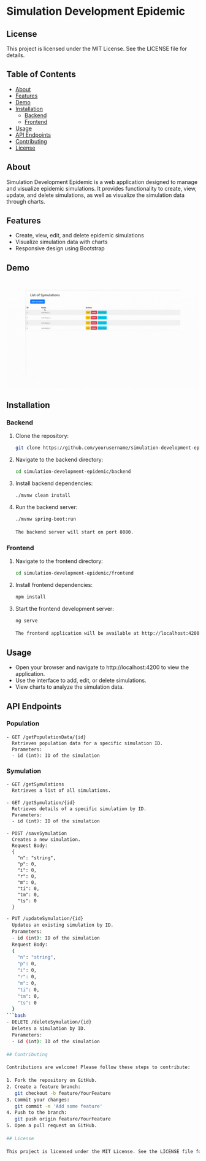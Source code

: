 # Simulation Development Epidemic

## License

This project is licensed under the MIT License. See the LICENSE file for details.

## Table of Contents

- [About](#about)
- [Features](#features)
- [Demo](#demo)
- [Installation](#installation)
  - [Backend](#backend)
  - [Frontend](#frontend)
- [Usage](#usage)
- [API Endpoints](#api-endpoints)
- [Contributing](#contributing)
- [License](#license)

## About

Simulation Development Epidemic is a web application designed to manage and visualize epidemic simulations. It provides functionality to create, view, update, and delete simulations, as well as visualize the simulation data through charts.

## Features

- Create, view, edit, and delete epidemic simulations
- Visualize simulation data with charts
- Responsive design using Bootstrap

## Demo

![SymulationEpidemicApp](./demo/demo.gif)

## Installation

### Backend

1. Clone the repository:
   ```bash
   git clone https://github.com/yourusername/simulation-development-epidemic.git

2. Navigate to the backend directory:
   ```bash
   cd simulation-development-epidemic/backend

3. Install backend dependencies:
   ```bash
   ./mvnw clean install

4. Run the backend server:
   ```bash
   ./mvnw spring-boot:run

   The backend server will start on port 8080.

### Frontend

1. Navigate to the frontend directory:
   ```bash
   cd simulation-development-epidemic/frontend

2. Install frontend dependencies:
    ```bash
    npm install

3. Start the frontend development server:
    ```bash
    ng serve

   The frontend application will be available at http://localhost:4200.

## Usage

- Open your browser and navigate to http://localhost:4200 to view the application.
- Use the interface to add, edit, or delete simulations.
- View charts to analyze the simulation data.

## API Endpoints

### Population
    
    - GET /getPopulationData/{id}
      Retrieves population data for a specific simulation ID.
      Parameters:
      - id (int): ID of the simulation

### Symulation
    
    - GET /getSymulations
      Retrieves a list of all simulations.
    
    - GET /getSymulation/{id}
      Retrieves details of a specific simulation by ID.
      Parameters:
      - id (int): ID of the simulation
    
    - POST /saveSymulation
      Creates a new simulation.
      Request Body:
      {
        "n": "string",
        "p": 0,
        "i": 0,
        "r": 0,
        "m": 0,
        "ti": 0,
        "tm": 0,
        "ts": 0
      }
```bash
- PUT /updateSymulation/{id}
  Updates an existing simulation by ID.
  Parameters:
  - id (int): ID of the simulation
  Request Body:
  {
    "n": "string",
    "p": 0,
    "i": 0,
    "r": 0,
    "m": 0,
    "ti": 0,
    "tm": 0,
    "ts": 0
  }
```bash
- DELETE /deleteSymulation/{id}
  Deletes a simulation by ID.
  Parameters:
  - id (int): ID of the simulation

## Contributing

Contributions are welcome! Please follow these steps to contribute:

1. Fork the repository on GitHub.
2. Create a feature branch:
   git checkout -b feature/YourFeature
3. Commit your changes:
   git commit -m 'Add some feature'
4. Push to the branch:
   git push origin feature/YourFeature
5. Open a pull request on GitHub.

## License

This project is licensed under the MIT License. See the LICENSE file for details.
